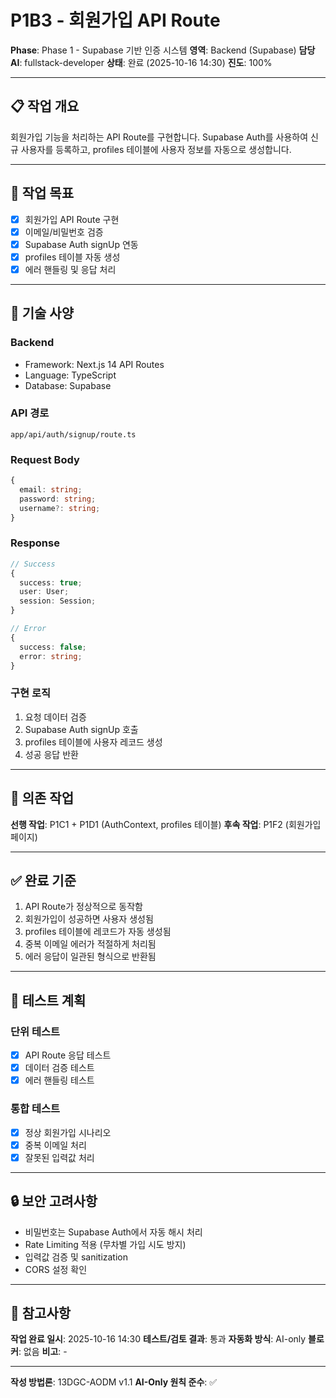 # P1B3 - 회원가입 API Route

**Phase**: Phase 1 - Supabase 기반 인증 시스템
**영역**: Backend (Supabase)
**담당 AI**: fullstack-developer
**상태**: 완료 (2025-10-16 14:30)
**진도**: 100%

---

## 📋 작업 개요

회원가입 기능을 처리하는 API Route를 구현합니다. Supabase Auth를 사용하여 신규 사용자를 등록하고, profiles 테이블에 사용자 정보를 자동으로 생성합니다.

---

## 🎯 작업 목표

- [x] 회원가입 API Route 구현
- [x] 이메일/비밀번호 검증
- [x] Supabase Auth signUp 연동
- [x] profiles 테이블 자동 생성
- [x] 에러 핸들링 및 응답 처리

---

## 📐 기술 사양

### Backend
- Framework: Next.js 14 API Routes
- Language: TypeScript
- Database: Supabase

### API 경로
```
app/api/auth/signup/route.ts
```

### Request Body
```typescript
{
  email: string;
  password: string;
  username?: string;
}
```

### Response
```typescript
// Success
{
  success: true;
  user: User;
  session: Session;
}

// Error
{
  success: false;
  error: string;
}
```

### 구현 로직
1. 요청 데이터 검증
2. Supabase Auth signUp 호출
3. profiles 테이블에 사용자 레코드 생성
4. 성공 응답 반환

---

## 🔗 의존 작업

**선행 작업**: P1C1 + P1D1 (AuthContext, profiles 테이블)
**후속 작업**: P1F2 (회원가입 페이지)

---

## ✅ 완료 기준

1. API Route가 정상적으로 동작함
2. 회원가입이 성공하면 사용자 생성됨
3. profiles 테이블에 레코드가 자동 생성됨
4. 중복 이메일 에러가 적절하게 처리됨
5. 에러 응답이 일관된 형식으로 반환됨

---

## 📝 테스트 계획

### 단위 테스트
- [x] API Route 응답 테스트
- [x] 데이터 검증 테스트
- [x] 에러 핸들링 테스트

### 통합 테스트
- [x] 정상 회원가입 시나리오
- [x] 중복 이메일 처리
- [x] 잘못된 입력값 처리

---

## 🔒 보안 고려사항

- 비밀번호는 Supabase Auth에서 자동 해시 처리
- Rate Limiting 적용 (무차별 가입 시도 방지)
- 입력값 검증 및 sanitization
- CORS 설정 확인

---

## 📌 참고사항

**작업 완료 일시**: 2025-10-16 14:30
**테스트/검토 결과**: 통과
**자동화 방식**: AI-only
**블로커**: 없음
**비고**: -

---

**작성 방법론**: 13DGC-AODM v1.1
**AI-Only 원칙 준수**: ✅
